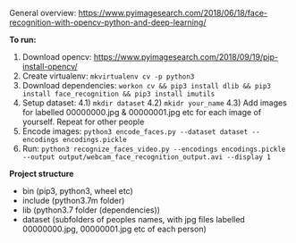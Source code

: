 General overview: https://www.pyimagesearch.com/2018/06/18/face-recognition-with-opencv-python-and-deep-learning/


**To run:**

1. Download opencv: https://www.pyimagesearch.com/2018/09/19/pip-install-opencv/
2. Create virtualenv: `mkvirtualenv cv -p python3`
3. Download dependencies: `workon cv && pip3 install dlib && pip3 install face_recognition && pip3 install imutils`
4. Setup dataset: 4.1) `mkdir dataset` 4.2) `mkidr your_name` 4.3) Add images for labelled 00000000.jpg & 00000001.jpg etc for each image of yourself.  Repeat for other people
5. Encode images:  `python3 encode_faces.py --dataset dataset --encodings encodings.pickle`
6. Run: `python3 recognize_faces_video.py --encodings encodings.pickle --output output/webcam_face_recognition_output.avi --display 1`

**Project structure**

- bin (pip3, python3, wheel etc)
- include (python3.7m folder)
- lib (python3.7 folder (dependencies))
- dataset (subfolders of peoples names, with jpg files labelled 00000000.jpg, 00000001.jpg etc of each person)
